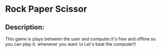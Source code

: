 # Rock Paper Scissor
<h2>Description:</h2>
<p>This game is plays between the user and computer.it's free and offline so you can play it. whenever you want \n Let's beat the computer!!</p>

